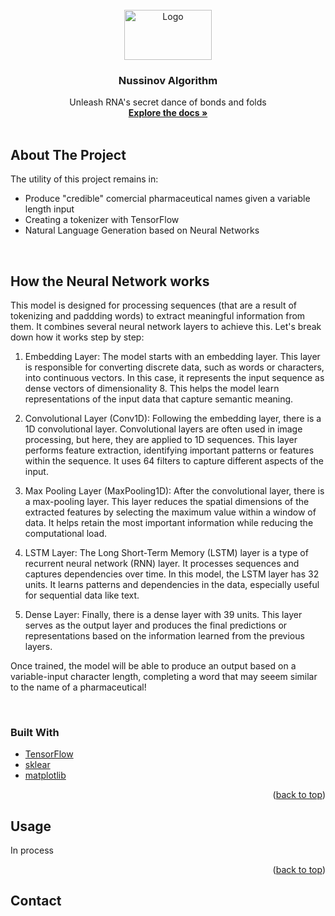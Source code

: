 <div id="top"></div>



<!-- PROJECT LOGO -->
<br />
<div align="center">
  <a href="https://github.com/othneildrew/Best-README-Template">
    <img src="RNAm.png" alt="Logo" width="140" height="80">
  </a>

  <h3 align="center">Nussinov Algorithm</h3>

  <p align="center">
    Unleash RNA's secret dance of bonds and folds
    <br />
    <a href="https://github.com/Gero1999/code/edit/main/Python/HMM_profile_analyser"><strong>Explore the docs »</strong></a>
    <br />
    <br />
  </p>
</div>




<!-- ABOUT THE PROJECT -->
## About The Project

The utility of this project remains in:
* Produce "credible" comercial pharmaceutical names given a variable length input 
* Creating a tokenizer with TensorFlow
* Natural Language Generation based on Neural Networks

<br/>


## How the Neural Network works

This model is designed for processing sequences (that are a result of tokenizing and paddding words) to extract meaningful information from them. It combines several neural network layers to achieve this. Let's break down how it works step by step:

1. Embedding Layer: The model starts with an embedding layer. This layer is responsible for converting discrete data, such as words or characters, into continuous vectors. In this case, it represents the input sequence as dense vectors of dimensionality 8. This helps the model learn representations of the input data that capture semantic meaning.

2. Convolutional Layer (Conv1D): Following the embedding layer, there is a 1D convolutional layer. Convolutional layers are often used in image processing, but here, they are applied to 1D sequences. This layer performs feature extraction, identifying important patterns or features within the sequence. It uses 64 filters to capture different aspects of the input.

3. Max Pooling Layer (MaxPooling1D): After the convolutional layer, there is a max-pooling layer. This layer reduces the spatial dimensions of the extracted features by selecting the maximum value within a window of data. It helps retain the most important information while reducing the computational load.

4. LSTM Layer: The Long Short-Term Memory (LSTM) layer is a type of recurrent neural network (RNN) layer. It processes sequences and captures dependencies over time. In this model, the LSTM layer has 32 units. It learns patterns and dependencies in the data, especially useful for sequential data like text.

5. Dense Layer: Finally, there is a dense layer with 39 units. This layer serves as the output layer and produces the final predictions or representations based on the information learned from the previous layers.

Once trained, the model will be able to produce an output based on a variable-input character length, completing a word that may seeem similar to the name of a pharmaceutical!


<br/>


### Built With

* [TensorFlow]()
* [sklear]()
* [matplotlib]()

<p align="right">(<a href="#top">back to top</a>)</p>



<!-- USAGE EXAMPLES -->
## Usage

In process

<p align="right">(<a href="#top">back to top</a>)</p>


<!-- ADDITIONALLY -->
## Contact
